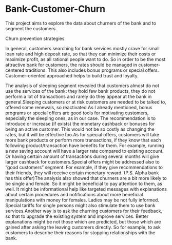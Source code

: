 # Bank-Customer-Churn

This project aims to explore the data about churners of the bank and to segment the customers.

Churn prevention strategies

In general, customers searching for bank services mostly crave for small loan rate and high deposit rate, so that they can minimize their costs or maximize profit, as all rational people want to do. So in order to be the most attractive bank for customers, the rates should be managed in customer-centered traditions. This also includes bonus programs or special offers. Customer-oriented approached helps to build trust and loyalty.

The analysis of sleeping segment revealed that customers almost do not use the services of the bank: they hold few bank products, they do not perform a lot of transactions and rarely do they appear at the bank in general.Sleeping customers or at risk customers are needed to be talked to, offered some renewals, so reactivated.As I already mentioned, bonus programs or special offers are good tools for motivating customers, especially the sleeping ones, as in our case. The recommendation is to introduce or increase (if exists) the monetary cashback or bonuses for being an active customer. This would not be so costly as changing the rates, but it will be effective too.As for special offers, customers will take more bank products or perform more transactions, if they know that each following product/transaction have benefits for them. For example, running a new saving account will have a larger rate compared to existing account. Or having certain amount of transactions during several months will give larger cashback for customers.Special offers might be addressed also to “good customers” segment. For example, if they give recommendations to their friends, they will receive certain monetary reward. (P.S. Alpha bank has this offer)The analysis also showed that churners are a bit more likely to be single and female. So it might be beneficial to pay attention to them, as well. It might be informational help like targeted messages with explanations about certain procedures and notifications about more beneficial manipulations with money for females. Ladies may be not fully informed. Special tariffs for single persons might also stimulate them to use bank services.Another way is to ask the churning customers for their feedback, so that to upgrade the existing system and improve services. Better explanations might be not those which are predicted, but those which are gained after asking the leaving customers directly. So for example, to ask customers to describe their reasons for stopping relationships with the bank.
